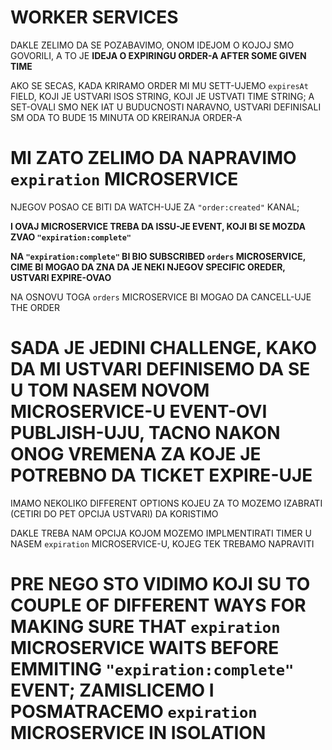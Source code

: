 # WORKER SERVICES

DAKLE ZELIMO DA SE POZABAVIMO, ONOM IDEJOM O KOJOJ SMO GOVORILI, A TO JE **IDEJA O EXPIRINGU ORDER-A AFTER SOME GIVEN TIME**

AKO SE SECAS, KADA KRIRAMO ORDER MI MU SETT-UJEMO `expiresAt` FIELD, KOJI JE USTVARI ISOS STRING, KOJI JE USTVATI TIME STRING; A SET-OVALI SMO NEK IAT U BUDUCNOSTI NARAVNO, USTVARI DEFINISALI SM ODA TO BUDE 15 MINUTA OD KREIRANJA ORDER-A

# MI ZATO ZELIMO DA NAPRAVIMO `expiration` MICROSERVICE

NJEGOV POSAO CE BITI DA WATCH-UJE ZA `"order:created"` KANAL; 

**I OVAJ MICROSERVICE TREBA DA ISSU-JE EVENT, KOJI BI SE MOZDA ZVAO `"expiration:complete"`**

**NA `"expiration:complete"` BI BIO SUBSCRIBED `orders` MICROSERVICE, CIME BI MOGAO DA ZNA DA JE NEKI NJEGOV SPECIFIC OREDER, USTVARI EXPIRE-OVAO**

NA OSNOVU TOGA `orders` MICROSERVICE BI MOGAO DA CANCELL-UJE THE ORDER

# SADA JE JEDINI CHALLENGE, KAKO DA MI USTVARI DEFINISEMO DA SE U TOM NASEM NOVOM MICROSERVICE-U EVENT-OVI PUBLJISH-UJU, TACNO NAKON ONOG VREMENA ZA KOJE JE POTREBNO DA TICKET EXPIRE-UJE

IMAMO NEKOLIKO DIFFERENT OPTIONS KOJEU ZA TO MOZEMO IZABRATI (CETIRI DO PET OPCIJA USTVARI) DA KORISTIMO

DAKLE TREBA NAM OPCIJA KOJOM MOZEMO IMPLMENTIRATI TIMER U NASEM `expiration` MICROSERVICE-U, KOJEG TEK TREBAMO NAPRAVITI

# PRE NEGO STO VIDIMO KOJI SU TO COUPLE OF DIFFERENT WAYS FOR MAKING SURE THAT `expiration` MICROSERVICE WAITS BEFORE EMMITING `"expiration:complete"` EVENT; ZAMISLICEMO I POSMATRACEMO `expiration` MICROSERVICE IN ISOLATION


